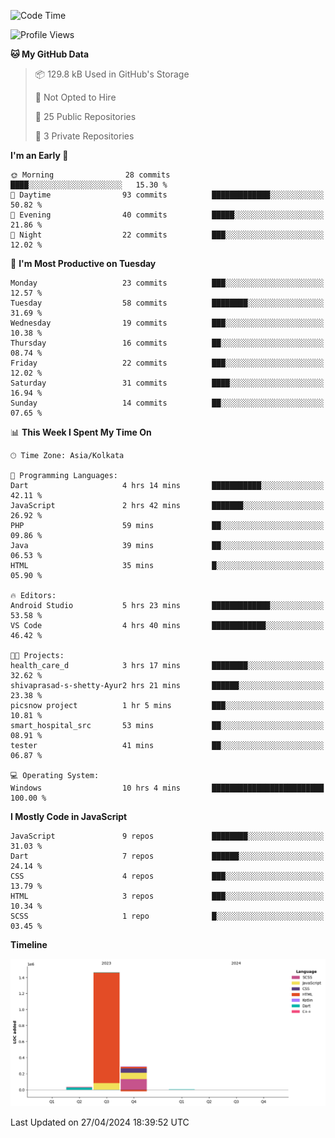 <!--START_SECTION:waka-->
![Code Time](http://img.shields.io/badge/Code%20Time-353%20hrs%2050%20mins-blue)

![Profile Views](http://img.shields.io/badge/Profile%20Views-0-blue)

**🐱 My GitHub Data** 

> 📦 129.8 kB Used in GitHub's Storage 
 > 
> 🚫 Not Opted to Hire
 > 
> 📜 25 Public Repositories 
 > 
> 🔑 3 Private Repositories 
 > 
**I'm an Early 🐤** 

```text
🌞 Morning                28 commits          ████░░░░░░░░░░░░░░░░░░░░░   15.30 % 
🌆 Daytime                93 commits          █████████████░░░░░░░░░░░░   50.82 % 
🌃 Evening                40 commits          █████░░░░░░░░░░░░░░░░░░░░   21.86 % 
🌙 Night                  22 commits          ███░░░░░░░░░░░░░░░░░░░░░░   12.02 % 
```
📅 **I'm Most Productive on Tuesday** 

```text
Monday                   23 commits          ███░░░░░░░░░░░░░░░░░░░░░░   12.57 % 
Tuesday                  58 commits          ████████░░░░░░░░░░░░░░░░░   31.69 % 
Wednesday                19 commits          ███░░░░░░░░░░░░░░░░░░░░░░   10.38 % 
Thursday                 16 commits          ██░░░░░░░░░░░░░░░░░░░░░░░   08.74 % 
Friday                   22 commits          ███░░░░░░░░░░░░░░░░░░░░░░   12.02 % 
Saturday                 31 commits          ████░░░░░░░░░░░░░░░░░░░░░   16.94 % 
Sunday                   14 commits          ██░░░░░░░░░░░░░░░░░░░░░░░   07.65 % 
```


📊 **This Week I Spent My Time On** 

```text
🕑︎ Time Zone: Asia/Kolkata

💬 Programming Languages: 
Dart                     4 hrs 14 mins       ███████████░░░░░░░░░░░░░░   42.11 % 
JavaScript               2 hrs 42 mins       ███████░░░░░░░░░░░░░░░░░░   26.92 % 
PHP                      59 mins             ██░░░░░░░░░░░░░░░░░░░░░░░   09.86 % 
Java                     39 mins             ██░░░░░░░░░░░░░░░░░░░░░░░   06.53 % 
HTML                     35 mins             █░░░░░░░░░░░░░░░░░░░░░░░░   05.90 % 

🔥 Editors: 
Android Studio           5 hrs 23 mins       █████████████░░░░░░░░░░░░   53.58 % 
VS Code                  4 hrs 40 mins       ████████████░░░░░░░░░░░░░   46.42 % 

🐱‍💻 Projects: 
health_care_d            3 hrs 17 mins       ████████░░░░░░░░░░░░░░░░░   32.62 % 
shivaprasad-s-shetty-Ayur2 hrs 21 mins       ██████░░░░░░░░░░░░░░░░░░░   23.38 % 
picsnow project          1 hr 5 mins         ███░░░░░░░░░░░░░░░░░░░░░░   10.81 % 
smart_hospital_src       53 mins             ██░░░░░░░░░░░░░░░░░░░░░░░   08.91 % 
tester                   41 mins             ██░░░░░░░░░░░░░░░░░░░░░░░   06.87 % 

💻 Operating System: 
Windows                  10 hrs 4 mins       █████████████████████████   100.00 % 
```

**I Mostly Code in JavaScript** 

```text
JavaScript               9 repos             ████████░░░░░░░░░░░░░░░░░   31.03 % 
Dart                     7 repos             ██████░░░░░░░░░░░░░░░░░░░   24.14 % 
CSS                      4 repos             ███░░░░░░░░░░░░░░░░░░░░░░   13.79 % 
HTML                     3 repos             ███░░░░░░░░░░░░░░░░░░░░░░   10.34 % 
SCSS                     1 repo              █░░░░░░░░░░░░░░░░░░░░░░░░   03.45 % 
```



**Timeline**

![Lines of Code chart](https://raw.githubusercontent.com/sairam030/sairam030/main/assets/bar_graph.png)


 Last Updated on 27/04/2024 18:39:52 UTC
<!--END_SECTION:waka-->
